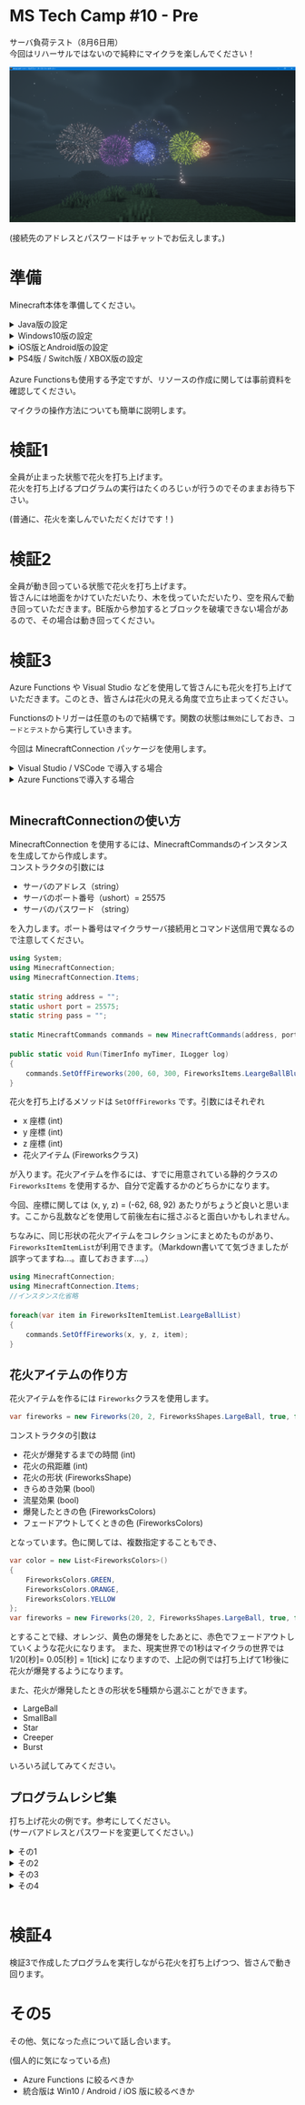 # MS Tech Camp #10 - Pre
サーバ負荷テスト（8月6日用）</br>
今回はリハーサルではないので純粋にマイクラを楽しんでください！</br>

![](images/00.png)

(接続先のアドレスとパスワードはチャットでお伝えします。)

# 準備
Minecraft本体を準備してください。

<details><summary>Java版の設定</summary>
<div>

マイクラ本体を起動し、`起動構成`タブをクリックします。`NewInstallation`をクリックし、必要事項を記入していきます。名前とゲームディレクトリは自由に決めてください。バージョンは必ず `1.17.1` にしてください。

|名前|設定例|
|--|--|
|名前|MS Tech Camp 10|
|バージョン|1.17.1|
|ゲームディレクトリ|C:\Users\hoge\Desktop\Minecraft|

できたら保存をクリックします。最初の画面に戻って、起動構成で作成したプロファイルを選択し、`プレイ`をクリックしてください。

![](images/01.jpg)

起動後はマルチプレイを選択し、サーバの追加から指定されたアドレスを入力します。

</div></details>

<details><summary>Windows10版の設定</summary>
<div>

PowerShellにて次のコマンドを実行します。

```
CheckNetIsolation LoopbackExempt -a -n="Microsoft.MinecraftUWP_8wekyb3d8bbwe"
```

このあとの手順については事前資料を参照してください。

</div></details>

<details><summary>iOS版とAndroid版の設定</summary>
<div>

マイクラのアプリをそのまま起動し、サーバ設定を行うだけです。</br>
Windows10版と同様の設定を行います。

</div></details>

<details><summary>PS4版 / Switch版 / XBOX版の設定</summary>
<div>

ゲーム本体のネットワーク設定にてDNSを次のように設定します。

|項目|値|
|--|--|
|優先DNS|104.238.130.180|
|代替DNS|8.8.8.8|

設定を保存してマイクラを起動してください。</br>
このあとの設定手順については事前資料を参照してください。Win10版と同じ操作です。
</div></details>
</br>
Azure Functionsも使用する予定ですが、リソースの作成に関しては事前資料を確認してください。</br>

マイクラの操作方法についても簡単に説明します。

# 検証1
全員が止まった状態で花火を打ち上げます。</br>
花火を打ち上げるプログラムの実行はたくのろじぃが行うのでそのままお待ち下さい。

(普通に、花火を楽しんでいただくだけです！)

# 検証2
全員が動き回っている状態で花火を打ち上げます。</br>
皆さんには地面をかけていただいたり、木を伐っていただいたり、空を飛んで動き回っていただきます。BE版から参加するとブロックを破壊できない場合があるので、その場合は動き回ってください。

# 検証3
Azure Functions や Visual Studio などを使用して皆さんにも花火を打ち上げていただきます。このとき、皆さんは花火の見える角度で立ち止まってください。

Functionsのトリガーは任意のもので結構です。関数の状態は`無効`にしておき、`コードとテスト`から実行していきます。

今回は MinecraftConnection パッケージを使用します。

<details><summary>Visual Studio / VSCode で導入する場合</summary>
<div>
NuGetパッケージマネージャーコンソールから

```
install-package MinecraftConnection
```

を実行して導入してください。VSCodeの場合は入力欄に `MinecraftConnection` と入力すると候補が出てきます。</br>

</div></details>

<details><summary>Azure Functionsで導入する場合</summary>
<div>

NuGetパッゲージを導入するには `functions.proj` というファイルを作成して、このように記述してください。

```xml
<Project Sdk="Microsoft.NET.Sdk">
     <PropertyGroup>
              <TargetFramework>netstandard2.0</TargetFramework>
       </PropertyGroup>
       <ItemGroup>
              <PackageReference Include="MinecraftConnection" Version="1.0.0"/>
       </ItemGroup>
</Project>
```

このファイルを Functions の`コードとテスト`の`アップロード`からアップしてください。もし、アップロードしてもコードが記述されていないようでしたら、上記のコードを再度記述し、保存してください。

![](images/02.png)

</div></details>

</br>

## MinecraftConnectionの使い方
MinecraftConnection を使用するには、MinecraftCommandsのインスタンスを生成してから作成します。</br>
コンストラクタの引数には

- サーバのアドレス（string）
- サーバのポート番号（ushort）= 25575
- サーバのパスワード （string）

を入力します。ポート番号はマイクラサーバ接続用とコマンド送信用で異なるので注意してください。

```cs
using System;
using MinecraftConnection;
using MinecraftConnection.Items;

static string address = "";
static ushort port = 25575;
static string pass = "";

static MinecraftCommands commands = new MinecraftCommands(address, port, pass);

public static void Run(TimerInfo myTimer, ILogger log)
{
    commands.SetOffFireworks(200, 60, 300, FireworksItems.LeargeBallBlue);
}
```

花火を打ち上げるメソッドは `SetOffFireworks` です。引数にはそれぞれ

- x 座標 (int)
- y 座標 (int)
- z 座標 (int)
- 花火アイテム (Fireworksクラス)

が入ります。花火アイテムを作るには、すでに用意されている静的クラスの `FireworksItems` を使用するか、自分で定義するかのどちらかになります。

今回、座標に関しては (x, y, z) = (-62, 68, 92) あたりがちょうど良いと思います。ここから乱数などを使用して前後左右に揺さぶると面白いかもしれません。

ちなみに、同じ形状の花火アイテムをコレクションにまとめたものがあり、`FireworksItemItemList`が利用できます。（Markdown書いてて気づきましたが誤字ってますね...。直しておきます...。）

```cs
using MinecraftConnection;
using MinecraftConnection.Items;
//インスタンス化省略

foreach(var item in FireworksItemItemList.LeargeBallList)
{
    commands.SetOffFireworks(x, y, z, item);
}
```

## 花火アイテムの作り方
花火アイテムを作るには `Fireworks`クラスを使用します。

```cs
var fireworks = new Fireworks(20, 2, FireworksShapes.LargeBall, true, false, FireworksColors.BLUE, FireworksColors.RED);
```

コンストラクタの引数は

- 花火が爆発するまでの時間 (int) 
- 花火の飛距離 (int)
- 花火の形状 (FireworksShape)
- きらめき効果 (bool)
- 流星効果 (bool)
- 爆発したときの色 (FireworksColors)
- フェードアウトしてくときの色 (FireworksColors)

となっています。色に関しては、複数指定することもでき、

```cs
var color = new List<FireworksColors>()
{
    FireworksColors.GREEN,
    FireworksColors.ORANGE,
    FireworksColors.YELLOW
};
var fireworks = new Fireworks(20, 2, FireworksShapes.LargeBall, true, false, color, FireworksColors.RED);
```

とすることで緑、オレンジ、黄色の爆発をしたあとに、赤色でフェードアウトしていくような花火になります。
また、現実世界での1秒はマイクラの世界では 1/20[秒]= 0.05[秒] = 1[tick] になりますので、上記の例では打ち上げて1秒後に花火が爆発するようになります。

また、花火が爆発したときの形状を5種類から選ぶことができます。

- LargeBall
- SmallBall
- Star
- Creeper
- Burst

いろいろ試してみてください。

## プログラムレシピ集
打ち上げ花火の例です。参考にしてください。</br>
(サーバアドレスとパスワードを変更してください。)

<details><summary>その1</summary>
<div>

```cs
using System;
using MinecraftConnection;
using MinecraftConnection.Items;

static string address = "";
static ushort port = 25575;
static string pass = "";
static MinecraftCommands commands = new MinecraftCommands(address, port, pass);

public static void Run(TimerInfo myTimer, ILogger log)
{
    int x = -72;
    int y = 68;
    int z = 92;

    var rnd = new Random();
    for (int i = 0; i < 10; i++)
    {
        commands.SetOffFireworks(x, y, z + rnd.Next(-10, 10), FireworksItems.CreeperLime);
        commands.SetOffFireworks(x, y, z + rnd.Next(-10, 10), FireworksItems.LeargeBallBlue);
        commands.SetOffFireworks(x, y, z + rnd.Next(-10, 10), FireworksItems.SmallBallCyan);
        commands.SetOffFireworks(x, y, z + rnd.Next(-10, 10), FireworksItems.BurstPinkFlickerTrail);
        commands.Wait(1000);
    }
}
```

</div></details>

<details><summary>その2</summary>
<div>

```cs
using System;
using MinecraftConnection;
using MinecraftConnection.Items;

static string address = "";
static ushort port = 25575;
static string pass = "";
static MinecraftCommands commands = new MinecraftCommands(address, port, pass);

public static void Run(TimerInfo myTimer, ILogger log)
{
    int x = -72;
    int y = 68;
    int z = 92;
    
    var rnd = new Random();
    foreach(var item in FireworksItemItemList.LeargeBallList)
    {
        commands.SetOffFireworks(x, y, z + rnd.Next(-20, 20), item);
    }
}
```

</div></details>

<details><summary>その3</summary>
<div>

```cs
using System;
using MinecraftConnection;
using MinecraftConnection.Items;

static string address = "";
static ushort port = 25575;
static string pass = "";
static MinecraftCommands commands = new MinecraftCommands(address, port, pass);

public static void Run(TimerInfo myTimer, ILogger log)
{
    int x = -72;
    int y = 68;
    int z = 92;

    var rnd = new Random();
    for(int i = 0; i < 10; i++)
    {
        Kiku(x, y, z + rnd.Next(-20, 20), 20);
    }
}

public static void Kiku(int x, int y, int z, int time)
{
    Fireworks fireworksIn = new Fireworks(time, 2, FireworksShapes.SmallBall, false, true, FireworksColors.RED, FireworksColors.RED);
    Fireworks fireworksOut = new Fireworks(time, 2, FireworksShapes.LargeBall, false, true, FireworksColors.ORANGE, FireworksColors.ORANGE);
    commands.SetOffFireworks(x, y, z, fireworksOut);
    commands.SetOffFireworks(x, y, z, fireworksIn);
    commands.Wait(1000);

    fireworksIn = new Fireworks(time, 2, FireworksShapes.SmallBall, false, true, FireworksColors.GREEN, FireworksColors.GREEN);
    fireworksOut = new Fireworks(time, 2, FireworksShapes.LargeBall, false, true, FireworksColors.LIME, FireworksColors.LIME);
    commands.SetOffFireworks(x, y, z + 14, fireworksOut);
    commands.SetOffFireworks(x, y, z + 14, fireworksIn);
    commands.Wait(1000);

    fireworksIn = new Fireworks(time, 2, FireworksShapes.SmallBall, false, true, FireworksColors.BLUE, FireworksColors.BLUE);
    fireworksOut = new Fireworks(time, 2, FireworksShapes.LargeBall, false, true, FireworksColors.LIGHTBLUE, FireworksColors.LIGHTBLUE);
    commands.SetOffFireworks(x, y, z + 28, fireworksOut);
    commands.SetOffFireworks(x, y, z + 28, fireworksIn);
    commands.Wait(1000);
}
```

</div></details>

<details><summary>その4</summary>
<div>

```cs
using System;
using MinecraftConnection;
using MinecraftConnection.Items;

static string address = "";
static ushort port = 25575;
static string pass = "";
static MinecraftCommands commands = new MinecraftCommands(address, port, pass);

public static void Run(TimerInfo myTimer, ILogger log)
{
    int x = -52 - 20;
    int y = 68;
    int z = 92 + 10;

    var rnd = new Random();

    for (int i = 0; i < 100; i++)
    {
        var fireworks = new Fireworks(20, 2, FireworksShapes.LargeBall, true, true, GetRandomColors(), GetRandomColors());
        commands.SetOffFireworks(x + rnd.Next(-20, 0), y, z + rnd.Next(-20, 20), fireworks);
        commands.Wait(50 * rnd.Next(5, 10));
    }
}

public static List<FireworksColors> GetRandomColors()
{
    var rnd = new Random();
    var colorList = new List<FireworksColors>();

    for (int i = 0; i < rnd.Next(1, 3); i++)
    {
        switch (rnd.Next(0, 15))
        {
            case 0:
                colorList.Add(FireworksColors.BLACK);
                break;
            case 1:
                colorList.Add(FireworksColors.BLUE);
                break;
            case 2:
                colorList.Add(FireworksColors.BROWN);
                break;
            case 3:
                colorList.Add(FireworksColors.CYAN);
                break;
            case 4:
                colorList.Add(FireworksColors.GRAY);
                break;
            case 5:
                colorList.Add(FireworksColors.GREEN);
                break;
            case 6:
                colorList.Add(FireworksColors.LIGHTBLUE);
                break;
            case 7:
                colorList.Add(FireworksColors.LIGHTGRAY);
                break;
            case 8:
                colorList.Add(FireworksColors.LIME);
                break;
            case 9:
                colorList.Add(FireworksColors.MAGENTA);
                break;
            case 10:
                colorList.Add(FireworksColors.ORANGE);
                break;
            case 11:
                colorList.Add(FireworksColors.PINK);
                break;
            case 12:
                colorList.Add(FireworksColors.PURPLE);
                break;
            case 13:
                colorList.Add(FireworksColors.RED);
                break;
            case 14:
                colorList.Add(FireworksColors.WHITE);
                break;
            default:
                colorList.Add(FireworksColors.YELLOW);
                break;
        }
    }
    return colorList;
}
```


</div></details>

</br>

# 検証4
検証3で作成したプログラムを実行しながら花火を打ち上げつつ、皆さんで動き回ります。</br>

# その5
その他、気になった点について話し合います。

(個人的に気になっている点)
- Azure Functions に絞るべきか
- 統合版は Win10 / Android / iOS 版に絞るべきか

